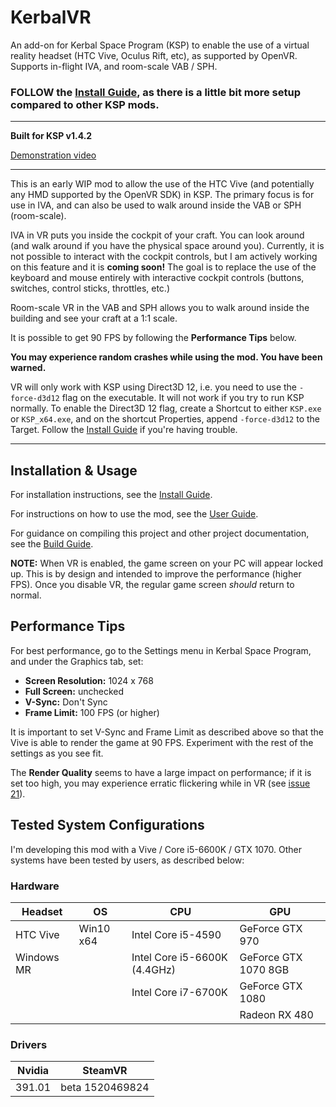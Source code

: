 # KerbalVR

An add-on for Kerbal Space Program (KSP) to enable the use of a virtual reality headset (HTC Vive, Oculus Rift, etc), as supported by OpenVR. Supports in-flight IVA, and room-scale VAB / SPH.

### FOLLOW the [Install Guide](https://github.com/Vivero/Kerbal-VR/wiki/Install-Guide), as there is a little bit more setup compared to other KSP mods.

----

**Built for KSP v1.4.2**

[Demonstration video](https://www.youtube.com/watch?v=DjQauN66rQA)

----

This is an early WIP mod to allow the use of the HTC Vive (and potentially any HMD supported by the OpenVR SDK) in KSP. The primary focus is for use in IVA, and can also be used to walk around inside the VAB or SPH (room-scale).

IVA in VR puts you inside the cockpit of your craft. You can look around (and walk around if you have the physical space around you). Currently, it is not possible to interact with the cockpit controls, but I am actively working on this feature and it is **coming soon!** The goal is to replace the use of the keyboard and mouse entirely with interactive cockpit controls (buttons, switches, control sticks, throttles, etc.)

Room-scale VR in the VAB and SPH allows you to walk around inside the building and see your craft at a 1:1 scale.

It is possible to get 90 FPS by following the **Performance Tips** below.

**You may experience random crashes while using the mod. You have been warned.**

VR will only work with KSP using Direct3D 12, i.e. you need to use the `-force-d3d12` flag on the executable. It will not work if you try to run KSP normally. To enable the Direct3D 12 flag, create a Shortcut to either `KSP.exe` or `KSP_x64.exe`, and on the shortcut Properties, append `-force-d3d12` to the Target. Follow the [Install Guide](https://github.com/Vivero/Kerbal-VR/wiki/Install-Guide) if you're having trouble.

----

## Installation & Usage

For installation instructions, see the [Install Guide](https://github.com/Vivero/Kerbal-VR/wiki/Install-Guide).

For instructions on how to use the mod, see the [User Guide](https://github.com/Vivero/Kerbal-VR/wiki/User-Guide).

For guidance on compiling this project and other project documentation, see the [Build Guide](https://github.com/Vivero/Kerbal-VR/wiki/Build-Guide).

**NOTE:** When VR is enabled, the game screen on your PC will appear locked up. This is by design and intended to improve the performance (higher FPS). Once you disable VR, the regular game screen *should* return to normal.

## Performance Tips

For best performance, go to the Settings menu in Kerbal Space Program, and under the Graphics tab, set:

- **Screen Resolution:** 1024 x 768
- **Full Screen:** unchecked
- **V-Sync:** Don't Sync
- **Frame Limit:** 100 FPS (or higher)

It is important to set V-Sync and Frame Limit as described above so that the Vive is able to render the game at 90 FPS. Experiment with the rest of the settings as you see fit.

The **Render Quality** seems to have a large impact on performance; if it is set too high, you may experience erratic flickering while in VR (see [issue 21](https://github.com/Vivero/Kerbal-VR/issues/21)).

## Tested System Configurations

I'm developing this mod with a Vive / Core i5-6600K / GTX 1070. Other systems have been tested by users, as described below:

### Hardware

| Headset    | OS        | CPU                          | GPU                  |
|------------|-----------|------------------------------|----------------------|
| HTC Vive   | Win10 x64 | Intel Core i5-4590           | GeForce GTX 970      |
| Windows MR |           | Intel Core i5-6600K (4.4GHz) | GeForce GTX 1070 8GB |
|            |           | Intel Core i7-6700K          | GeForce GTX 1080     |
|            |           |                              | Radeon RX 480        |

### Drivers

| Nvidia | SteamVR         |
|--------|-----------------|
| 391.01 | beta 1520469824 |
